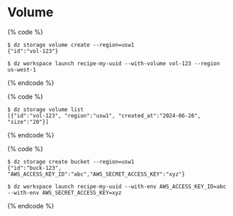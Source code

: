 # Volume

{% code %}
```
$ dz storage volume create --region=usw1
{"id":"vol-123"}

$ dz workspace launch recipe-my-uuid --with-volume vol-123 --region us-west-1
```
{% endcode %}


{% code %}
```
$ dz storage volume list
[{"id":"vol-123", "region":"usw1", "created_at":"2024-06-26", "size":"20"}]
```
{% endcode %}

{% code %}
```
$ dz storage create bucket --region=usw1
{"id":"buck-123", "AWS_ACCESS_KEY_ID":"abc","AWS_SECRET_ACCESS_KEY":"xyz"}

$ dz workspace launch recipe-my-uuid --with-env AWS_ACCESS_KEY_ID=abc --with-env AWS_SECRET_ACCESS_KEY=xyz
```
{% endcode %}
